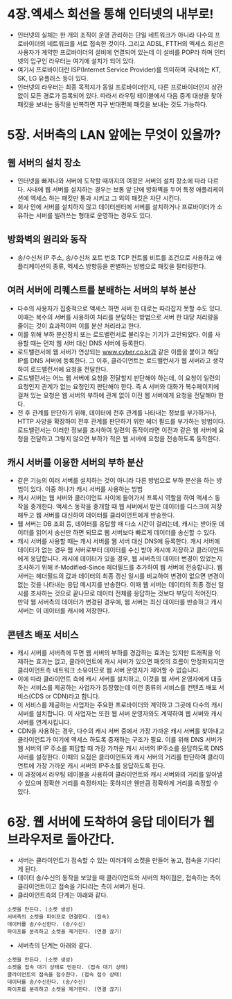 # 4장.엑세스 회선을 통해 인터넷의 내부로!
+ 인터넷의 실체는 한 개의 조직이 운영 관리하는 단일 네트워크가 아니라 다수의 프로바이더의 네트워크를 서로 접속한 것이다.
그리고 ADSL, FTTH의 엑세스 회선은 사용자가 계약한 프로바이더의 설비에 연결되어 있는데 이 설비를 POP라 하며
인터넷의 입구인 라우터는 여기에 설치가 되어 있다.
+ 여기서 프로바이더란 ISP(Internet Service Provider)를 의미하며 국내에는 KT, SK, LG 유플러스 등이 있다.
+ 인터넷의 라우터는 최종 목적지가 동일 프로바이더인지, 다른 프로바이더인지 상관없이 모든 경로가 등록되어 있다. 따라서
라우팅 테이블에서 다음 중계 대상을 찾아 패킷을 보내는 동작을 반복하면 지구 반대편에 패킷을 보내는 것도 가능하다.

# 5장. 서버측의 LAN 앞에는 무엇이 있을까?
## 웹 서버의 설치 장소
+ 인터넷을 빠져나와 서버에 도착할 때까지의 여정은 서버의 설치 장소에 따라 다르다. 사내에 웹 서버를 설치하는 경우는
보통 앞 단에 방화벽을 두어 특정 애플리케이션에 엑세스 하는 패킷만 통과 시키고 그 외의 패킷은 차단 시킨다.
+ 회사 안에 서버를 설치하지 않고 데이터센터에 서버를 설치하거나 프로바이더가 소유하는 서버를 빌려쓰는 형태로 운영하는 경우도 있다.

## 방화벽의 원리와 동작
+ 송/수신처 IP 주소, 송/수신처 포트 번호 TCP 컨트롤 비트를 조건으로 사용하고 애플리케이션의 종류, 엑세스 방향등을 
판별하는 방법으로 패킷을 필터링한다.

## 여러 서버에 리퀘스트를 분배하는 서버의 부하 분산
+ 다수의 사용자가 집중적으로 액세스 하면 서버 한 대로는 따라잡지 못할 수도 있다. 이때는 복수의 서버를 사용하여 처리를 분담하는
방법으로 서버 한 대당 처리량을 줄이는 것이 효과적이며 이를 분산 처리라고 한다.
+ 이를 위해 부하 분산장치 또는 로드밸런서로 불리우는 기기가 고안되었다. 이를 사용할 때는 먼저 웹 서버 대신 DNS 서버에 등록한다.
+ 로드밸런서에 웹 서버가 연상되는 www.cyber.co.kr과 같은 이름을 붙이고 해당 IP를 DNS 서버에 등록한다. 그 이후, 
클라이언트는 로드밸런서가 웹 서버라고 생각하여 로드밸런서에 요청을 전달한다.
+ 로드밸런서는 어느 웹 서버에 요청을 전달할지 판단해야 하는데, 이 요청이 일련의 요청인지 관계가 없는 요청인지 판단해야 한다.
즉 A 서버와 대화가 복수페이지에 걸쳐 있는 요청은 웹 서버의 부하에 관계 없이 이전 웹 서버에게 요청을 전달해야 한다.
+ 전 후 관계를 판단하기 위해, 데이터에 전후 관계를 나타내는 정보를 부가하거나, HTTP 사양을 확장하여 전후 관계를 판단하기 위한
헤더 필드를 부가하는 방법이다. 로드밸런서는 이러한 정보를 조사하여 일련의 동작이라면 이전과 같은 웹 서버에 요청을 전달하고 
그렇지 않으면 부하가 적은 웹 서버에 요청을 전송하도록 동작한다.

## 캐시 서버를 이용한 서버의 부하 분산
+ 같은 기능의 여러 서버를 설치하는 것이 아니라 다른 방법으로 부하 분산을 하는 방법이 있다. 이중 하나가 캐시 서버를 사용하는 방법
+ 캐시 서버는 웹 서버와 클라이언트 사이에 들어가서 프록시 역할을 하여 액세스 동작을 중개한다. 액세스 동작을 중개할 때 웹 서버에서
받은 데이터를 디스크에 저장해두고 웹 서버를 대신하여 데이터를 클라이언트에게 반송한다.
+ 웹 서버는 DB 조회 등, 데이터를 응답할 때 다소 시간이 걸리는데, 캐시는 받아둔 데이터를 읽어서 송신만 하면 되므로 웹 서버보다
빠르게 데이터를 송신할 수 있다.
+ 캐시 서버를 사용할 때는 캐시 서버를 웹 서버 대신 DNS에 등록한다. 캐시 서버에 데이터가 없는 경우 웹 서버로부터 데이터를 수신
받아 캐시에 저장하고 클라이언트에게 응답합니다. 캐시에 데이터가 있을 경우, 웹 서버측의 데이터 변경이 있었는지 조사하기 위해
if-Modified-Since 헤더필드를 추가하여 웹 서버에 전송합니다. 웹 서버는 헤더필드의 값과 데이터의 최종 갱신 일시를 비교하여
변경이 없으면 변경이 없는 것을 나타내는 응답 메시지를 반송한다. 이때 웹 서버는 데이터의 최종 갱신 일시를 조사하는 것으로 끝나므로
데이터 전체를 응답하는 것보다 부담이 적어진다. 만약 웹 서버측의 데이터가 변경된 경우에, 웹 서버는 최신 데이터를 반송하고
캐시 서버는 이 데이터를 캐시에 저장한다.

## 콘텐츠 배포 서비스
+ 캐시 서버를 서버측에 두면 웹 서버의 부하를 경감하는 효과는 있지만 트래픽을 억제하는 효과는 없고,
클라이언트에 캐시 서버가 있으면 패킷의 흐름이 안정화되지만 클라이언트측 네트워크 소유이므로 웹 서버 운영자가 제어할 수 없습니다.
+ 이에 따라 클라이언트 측에 캐시 서버를 설치하고, 이것을 웹 서버 운영자에게 대출하는 서비스를 제공하는 사업자가 등장했는데 이런 종류의
서비스를 컨텐츠 배포 서비스(CDS or CDN)라고 합니다. 
+ 이 서비스를 제공하는 사업자는 주요한 프로바이더와 계약하고 그곳에 다수의 캐시 서버를 설치합니다. 이 사업자는 또한 웹 서버 운영자와도
계약하여 웹 서버와 캐시 서버를 연계시킵니다.
+ CDN을 사용하는 경우, 다수의 캐시 서버 중에서 가장 가까운 캐시 서버를 찾아내고 클라이언트가 여기에 액세스 하도록
중재하는 구조가 필요. 이를 위해 DNS 서버가 웹 서버의 IP 주소를 회답할 때 가장 가까운 캐시 서버의 IP주소를 응답하도록 DNS
서버를 설정한다. 이때의 요점은 클라이언트와 캐시 서버의 거리를 판단하여 클라이언트에 가장 가까운 캐시 서버의 IP주소를 응답하도록 한다.
+ 이 과정에서 라우팅 테이블을 사용하여 클라이언트와 캐시 서버와의 거리를 알아낼 수 있으며 정확한 거리를 측정하지는 못하지만
웬만큼 정확하게 거리를 측정할 수 있다.

# 6장. 웹 서버에 도착하여 응답 데이터가 웹 브라우저로 돌아간다.
+ 서버는 클라이언트가 접속할 수 있는 여러개의 소켓을 만들어 놓고, 접속을 기다리게 된다.
+ 데이터 송/수신의 동작을 보았을 때 클라이언트와 서버의 차이점은, 접속하는 측이 클라이언트이고 접속을 기다리는 측이 서버가 된다.
+ 클라이언트측의 단계는 아래와 같다.
```text
소켓을 만든다. (소켓 생성)
서버측의 소켓을 파이프로 연결한다. (접속)
데이터를 송/수신한다. (송/수신)
파이프를 분리하고 소켓을 제거한다. (연결 끊기)
```
+ 서버측의 단계는 아래와 같다.
```text
소켓을 만든다. (소켓 생성)
소켓을 접속 대기 상태로 만든다. (접속 대기 상태)
클라이언트의 접속을 접수한다. (접속 접수 상태)
데이터를 송/수신한다. (송/수신)
파이프를 분리하고 소켓을 제거한다. (연결 끊기)
```




















